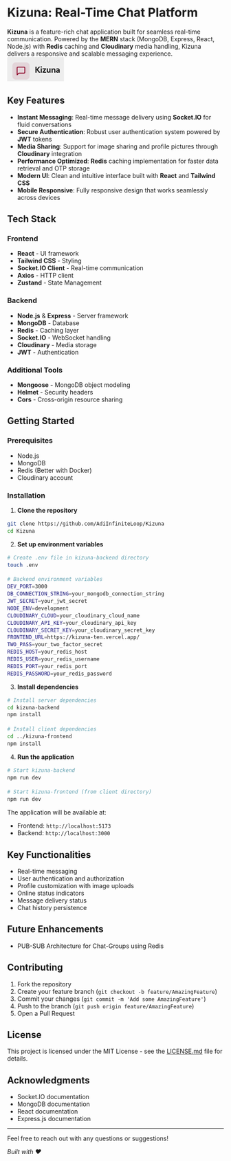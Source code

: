 # **Kizuna: Real-Time Chat Platform**

**Kizuna** is a feature-rich chat application built for seamless real-time communication. Powered by the **MERN** stack (MongoDB, Express, React, Node.js) with **Redis** caching and **Cloudinary** media handling, Kizuna delivers a responsive and scalable messaging experience.
![Kizuna Logo](./kizuna-frontend/public/kizuna-logo.png)

## **Key Features**

- **Instant Messaging**: Real-time message delivery using **Socket.IO** for fluid conversations
- **Secure Authentication**: Robust user authentication system powered by **JWT** tokens
- **Media Sharing**: Support for image sharing and profile pictures through **Cloudinary** integration
- **Performance Optimized**: **Redis** caching implementation for faster data retrieval and OTP storage
- **Modern UI**: Clean and intuitive interface built with **React** and **Tailwind CSS**
- **Mobile Responsive**: Fully responsive design that works seamlessly across devices

## **Tech Stack**

### Frontend
- **React** - UI framework
- **Tailwind CSS** - Styling
- **Socket.IO Client** - Real-time communication
- **Axios** - HTTP client
- **Zustand** - State Management

### Backend
- **Node.js** & **Express** - Server framework
- **MongoDB** - Database
- **Redis** - Caching layer
- **Socket.IO** - WebSocket handling
- **Cloudinary** - Media storage
- **JWT** - Authentication

### Additional Tools
- **Mongoose** - MongoDB object modeling
- **Helmet** - Security headers
- **Cors** - Cross-origin resource sharing

## **Getting Started**

### Prerequisites
- Node.js
- MongoDB
- Redis (Better with Docker)
- Cloudinary account

### Installation

1. **Clone the repository**
```bash
git clone https://github.com/AdiInfiniteLoop/Kizuna
cd Kizuna
```

2. **Set up environment variables**
```bash
# Create .env file in kizuna-backend directory
touch .env

# Backend environment variables
DEV_PORT=3000
DB_CONNECTION_STRING=your_mongodb_connection_string
JWT_SECRET=your_jwt_secret
NODE_ENV=development
CLOUDINARY_CLOUD=your_cloudinary_cloud_name
CLOUDINARY_API_KEY=your_cloudinary_api_key
CLOUDINARY_SECRET_KEY=your_cloudinary_secret_key
FRONTEND_URL=https://kizuna-ten.vercel.app/
TWO_PASS=your_two_factor_secret
REDIS_HOST=your_redis_host
REDIS_USER=your_redis_username
REDIS_PORT=your_redis_port
REDIS_PASSWORD=your_redis_password
```

3. **Install dependencies**
```bash
# Install server dependencies
cd kizuna-backend
npm install

# Install client dependencies
cd ../kizuna-frontend
npm install
```

4. **Run the application**
```bash
# Start kizuna-backend 
npm run dev

# Start kizuna-frontend (from client directory)
npm run dev
```

The application will be available at:
- Frontend: `http://localhost:5173`
- Backend: `http://localhost:3000`

## **Key Functionalities**

- Real-time messaging
- User authentication and authorization
- Profile customization with image uploads
- Online status indicators
- Message delivery status
- Chat history persistence

## **Future Enhancements**

- PUB-SUB Architecture for Chat-Groups using Redis

## **Contributing**

1. Fork the repository
2. Create your feature branch (`git checkout -b feature/AmazingFeature`)
3. Commit your changes (`git commit -m 'Add some AmazingFeature'`)
4. Push to the branch (`git push origin feature/AmazingFeature`)
5. Open a Pull Request

## **License**

This project is licensed under the MIT License - see the [LICENSE.md](LICENSE.md) file for details.

## **Acknowledgments**

- Socket.IO documentation
- MongoDB documentation
- React documentation
- Express.js documentation

---

Feel free to reach out with any questions or suggestions!

*Built with ❤️*
